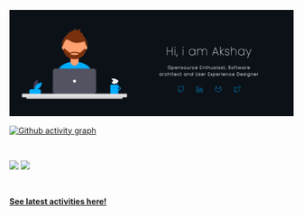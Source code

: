 

<a href="" rel="aksayushx">![](https://raw.githubusercontent.com/akshay2211/akshay2211.github.io/master/img/banner_dark.png)</a>


[![Github activity graph](https://activity-graph.herokuapp.com/graph?username=aksayushx&theme=react-dark&hide_border=true&color=BDDFFF&line=6E93B5&point=BDDFFF)](https://git.io/aksayushx&hide_border=true)

<br/>
<p align="left">
  <img width="49.5%" src="https://github-readme-stats.vercel.app/api/?username=aksayushx&theme=prussian&show_icons=true&count_private=true&hide_border=true" />
    <img width="49.5%" src="http://github-readme-streak-stats.herokuapp.com?user=aksayushx&theme=prussian&hide_border=true" />
</p>
<br>

[**See latest activities here!**](https://gitstalk.netlify.app/aksayushx) 


